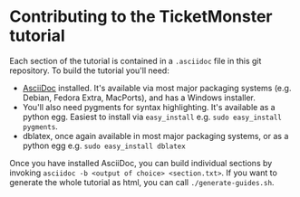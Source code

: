 Contributing to the TicketMonster tutorial
==========================================

Each section of the tutorial is contained in a `.asciidoc` file in this git repository. To build the tutorial you'll need:

* [AsciiDoc](http://www.methods.co.nz/asciidoc/index.html) installed. It's available via most major packaging systems (e.g. Debian, Fedora Extra, MacPorts), and has a Windows installer.
* You'll also need pygments for syntax highlighting. It's available as a python egg. Easiest to install via `easy_install` e.g. `sudo easy_install pygments`.
* dblatex, once again available in most major packaging systems, or as a python egg e.g.  `sudo easy_install dblatex`

Once you have installed AsciiDoc, you can build individual sections by invoking `asciidoc -b <output of choice> <section.txt>`. If you want to generate the whole tutorial as html, you can call `./generate-guides.sh`.
